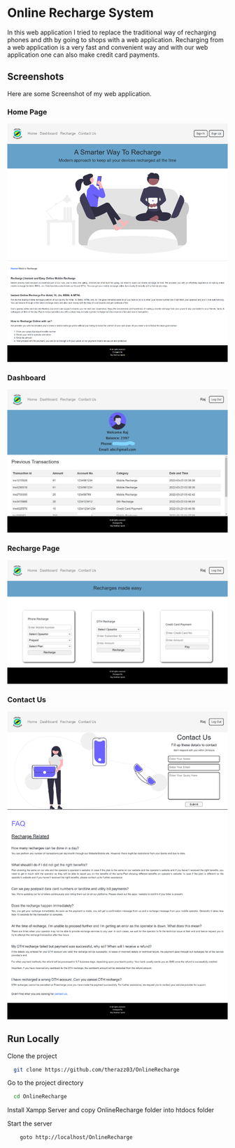 # Online Recharge System

In this web application I tried to replace the traditional way of recharging phones and dth by going to shops with a web application. Recharging from a web application is a very fast and convenient way and with our web application one can also make credit card payments.

## Screenshots

Here are some Screenshot of my web application.

### Home Page

![Home Page](https://github.com/therazz03/OnlineRecharge/blob/main/screenshots/homePage.png?raw=true)

### Dashboard

![Dashboard Page](https://github.com/therazz03/OnlineRecharge/blob/main/screenshots/dashboard.jpg?raw=true)

### Recharge Page

![Recharge Page](https://github.com/therazz03/OnlineRecharge/blob/main/screenshots/recharge.png?raw=true)

### Contact Us

![Contact Us Page](https://github.com/therazz03/OnlineRecharge/blob/main/screenshots/contactUs.png?raw=true)

## Run Locally

Clone the project

```bash
  git clone https://github.com/therazz03/OnlineRecharge
```

Go to the project directory

```bash
  cd OnlineRecharge
```

Install Xampp Server and copy OnlineRecharge folder into htdocs folder

Start the server

```bash
    goto http://localhost/OnlineRecharge
```
